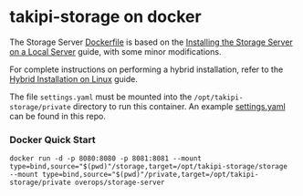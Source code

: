 takipi-storage on docker
========================

The Storage Server [Dockerfile](Dockerfile) is based on the [Installing the Storage Server on a Local Server](https://doc.overops.com/docs/installing-the-storage-server-on-a-local-server) guide, with some minor modifications.

For complete instructions on performing a hybrid installation, refer to the [Hybrid Installation on Linux](https://doc.overops.com/docs/linux-hybrid-installation) guide.

The file `settings.yaml` must be mounted into the `/opt/takipi-storage/private` directory to run this container. An example [settings.yaml](private/settings.yaml) can be found in this repo.

### Docker Quick Start

```console
docker run -d -p 8080:8080 -p 8081:8081 --mount type=bind,source="$(pwd)"/storage,target=/opt/takipi-storage/storage  --mount type=bind,source="$(pwd)"/private,target=/opt/takipi-storage/private overops/storage-server
```
